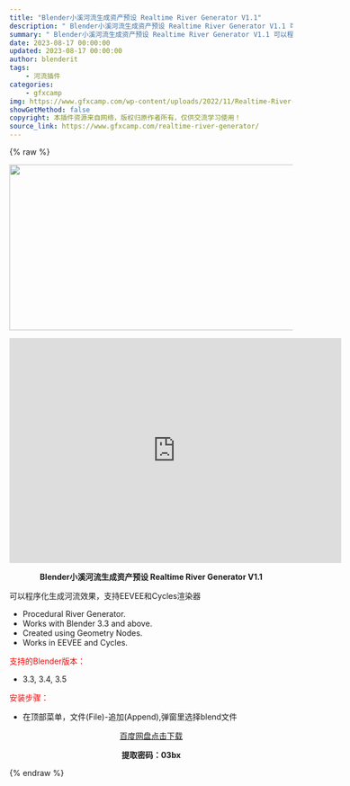 ```yaml
---
title: "Blender小溪河流生成资产预设 Realtime River Generator V1.1"
description: "﻿ Blender小溪河流生成资产预设 Realtime River Generator V1.1 可以程序化生成河流效果，支持EEVEE和Cycles渲染器 Procedural River Gen..."
summary: "﻿ Blender小溪河流生成资产预设 Realtime River Generator V1.1 可以程序化生成河流效果，支持EEVEE和Cycles渲染器 Procedural River Gen..."
date: 2023-08-17 00:00:00
updated: 2023-08-17 00:00:00
author: blenderit
tags: 
    - 河流插件
categories:
    - gfxcamp
img: https://www.gfxcamp.com/wp-content/uploads/2022/11/Realtime-River-Generator.jpg
showGetMethod: false
copyright: 本插件资源来自网络，版权归原作者所有，仅供交流学习使用！
source_link: https://www.gfxcamp.com/realtime-river-generator/
---
```


{% raw %}
<div><p><img decoding="async" class="aligncenter size-full wp-image-108059" src="https://www.gfxcamp.com/wp-content/uploads/2022/11/Realtime-River-Generator.jpg" data-src="https://www.gfxcamp.com/wp-content/uploads/2022/11/Realtime-River-Generator.jpg" alt="" width="590" height="295" data-srcset="https://www.gfxcamp.com/wp-content/uploads/2022/11/Realtime-River-Generator.jpg 590w, https://www.gfxcamp.com/wp-content/uploads/2022/11/Realtime-River-Generator-150x75.jpg 150w" data-sizes="(max-width: 590px) 100vw, 590px"></p><p style="text-align: center;"><iframe loading="lazy" src="https://player.youku.com/embed/XNTkxNTk4NTc2MA==" width="590" height="400" frameborder="0" allowfullscreen="allowfullscreen" data-mce-fragment="1"><span data-mce-type="bookmark" style="display: inline-block; width: 0px; overflow: hidden; line-height: 0;" class="mce_SELRES_start">﻿</span></iframe></p><p style="text-align: center;"><strong>Blender小溪河流生成资产预设 Realtime River Generator V1.1</strong></p><p>可以程序化生成河流效果，支持EEVEE和Cycles渲染器</p><ul>
<li>Procedural River Generator.</li>
<li>Works with Blender 3.3 and above.</li>
<li>Created using Geometry Nodes.</li>
<li>Works in EEVEE and Cycles.</li>
</ul><p style="text-align: left;"><span style="color: #ff0000;">支持的Blender版本：</span></p><ul>
<li style="text-align: left;">3.3, 3.4, 3.5</li>
</ul><p style="text-align: left;"><span style="color: #ff0000;">安装步骤：</span></p><ul>
<li>在顶部菜单，文件(File)-追加(Append),弹窗里选择blend文件</li>
</ul><p style="text-align: center;"><a class="maxbutton-3 maxbutton maxbutton-baidu" target="_blank" rel="noopener" href="https://pan.baidu.com/s/1nvCy1G8p2pI2GK5EiaRzzg?pwd=03bx"><span class="mb-text">百度网盘点击下载</span></a></p><p style="text-align: center;"><strong>提取密码：03bx</strong></p></div>
<div style="display: none">gfxcamp</div>
{% endraw %}